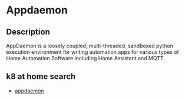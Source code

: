 # Appdaemon

## Description

AppDaemon is a loosely coupled, multi-threaded, sandboxed python execution environment for writing automation apps for various types of Home Automation Software including Home Assistant and MQTT.

## k8 at home search

- [appdaemon](https://nanne.dev/k8s-at-home-search/#/appdaemon)
